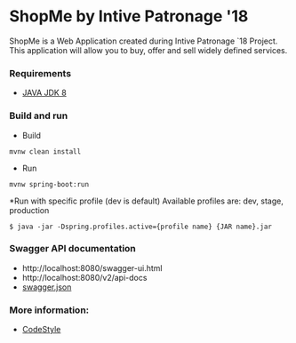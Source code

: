 # ShopMe by Intive Patronage '18
ShopMe is a Web Application created during Intive Patronage `18 Project.
This application will allow you to buy, offer and sell widely defined services.
### Requirements
* [JAVA JDK 8](http://www.oracle.com/technetwork/java/javase/downloads/index.html)
### Build and run

* Build
```
mvnw clean install
```

* Run
```
mvnw spring-boot:run
```

*Run with specific profile (dev is default)
Available profiles are: dev, stage, production
```
$ java -jar -Dspring.profiles.active={profile name} {JAR name}.jar
```

### Swagger API documentation

* http://localhost:8080/swagger-ui.html
* http://localhost:8080/v2/api-docs
* [swagger.json](doc/swagger.json)

### More information:
* [CodeStyle](https://github.com/blstream/ShopMe_Backend/blob/master/backend/doc/CodeStyle.md)
